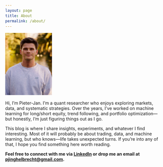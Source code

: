 ```yaml
---
layout: page
title: About
permalink: /about/
---
```


<img src="/assets/avatar/profile_pic.jpg" alt="Pieter-Jan" width="150" height="200">



Hi, I’m Pieter-Jan. I’m a quant researcher who enjoys exploring markets, data, and systematic strategies. Over the years, I’ve worked on machine learning for long/short equity, trend following, and portfolio optimization—but honestly, I’m just figuring things out as I go.  

This blog is where I share insights, experiments, and whatever I find interesting. Most of it will probably be about trading, data, and machine learning, but who knows—life takes unexpected turns. If you’re into any of that, I hope you find something here worth reading.  

**Feel free to connect with me via [LinkedIn](https://www.linkedin.com/in/PieterJanInghelbrecht) or drop me an email at [pjinghelbrecht@gmail.com](mailto:pjinghelbrecht@gmail.com).**  


